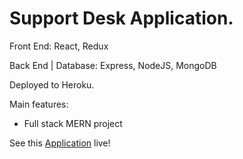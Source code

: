 # Support Desk Application.

Front End:
React, Redux

Back End | Database: 
Express, NodeJS, MongoDB

Deployed to Heroku.

Main features:
- Full stack MERN project


See this [Application](https://stanhekht-support-desk.herokuapp.com/) live!
